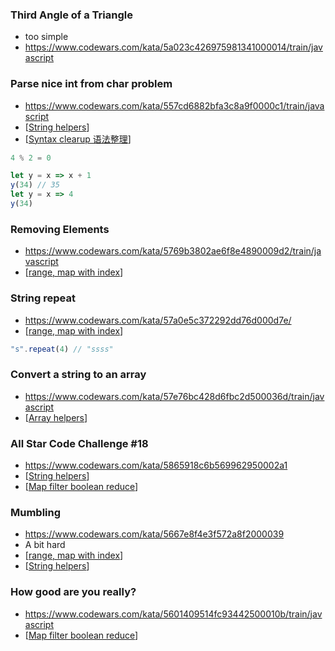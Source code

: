   
### Third Angle of a Triangle
- too simple
- https://www.codewars.com/kata/5a023c426975981341000014/train/javascript

### Parse nice int from char problem
- https://www.codewars.com/kata/557cd6882bfa3c8a9f0000c1/train/javascript
- [[String helpers]]
- [[Syntax clearup 语法整理]]
```js
4 % 2 = 0
```

```js
let y = x => x + 1
y(34) // 35
let y = x => 4
y(34)
```

### Removing Elements
- https://www.codewars.com/kata/5769b3802ae6f8e4890009d2/train/javascript
- [[range, map with index]]
### String repeat
- https://www.codewars.com/kata/57a0e5c372292dd76d000d7e/
- [[range, map with index]]
```js
"s".repeat(4) // "ssss"
```
### Convert a string to an array
- https://www.codewars.com/kata/57e76bc428d6fbc2d500036d/train/javascript
- [[Array helpers]]

### All Star Code Challenge #18
- https://www.codewars.com/kata/5865918c6b569962950002a1
- [[String helpers]]
- [[Map filter boolean reduce]]

### Mumbling
- https://www.codewars.com/kata/5667e8f4e3f572a8f2000039
- A bit hard
- [[range, map with index]]
- [[String helpers]]

### How good are you really?
- https://www.codewars.com/kata/5601409514fc93442500010b/train/javascript
- [[Map filter boolean reduce]]

[//begin]: # "Autogenerated link references for markdown compatibility"
[String helpers]: <../Lesson 4/String helpers> "String helpers"
[Syntax clearup 语法整理]: <../Lesson 7/Syntax clearup 语法整理> "Syntax clearup 语法整理"
[range, map with index]: <../Lesson 6/range, map with index> "range, map with index"
[Array helpers]: <../Lesson 4/Array helpers> "Array helpers"
[Map filter boolean reduce]: <../Lesson 2/Map filter boolean reduce> "Map filter boolean reduce"
[//end]: # "Autogenerated link references"
[//begin]: # "Autogenerated link references for markdown compatibility"
[String helpers]: <../Lesson 4/String helpers.md> "String helpers"
[Syntax clearup 语法整理]: <../Lesson 7/Syntax clearup 语法整理.md> "Syntax clearup 语法整理"
[range, map with index]: <../Lesson 6/range, map with index.md> "range, map with index"
[range, map with index]: <../Lesson 6/range, map with index.md> "range, map with index"
[Array helpers]: <../Lesson 4/Array helpers.md> "Array helpers"
[String helpers]: <../Lesson 4/String helpers.md> "String helpers"
[Map filter boolean reduce]: <../Lesson 2/Map filter boolean reduce.md> "Map filter boolean reduce"
[range, map with index]: <../Lesson 6/range, map with index.md> "range, map with index"
[String helpers]: <../Lesson 4/String helpers.md> "String helpers"
[Map filter boolean reduce]: <../Lesson 2/Map filter boolean reduce.md> "Map filter boolean reduce"
[//end]: # "Autogenerated link references"
